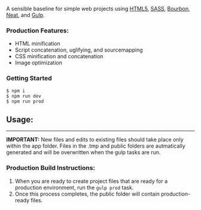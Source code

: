 A sensible baseline for simple web projects using [HTML5](https://github.com/h5bp/html5-boilerplate), [SASS](http://sass-lang.com/), [Bourbon](http://bourbon.io/), [Neat](http://neat.bourbon.io/), and [Gulp](http://gulpjs.com/).

### Production Features:
* HTML minification
* Script concatenation, uglifying, and sourcemapping
* CSS minification and concatenation
* Image optimization

### Getting Started

```
$ npm i
$ npm run dev 
$ npm run prod 

```

## Usage:
---
**IMPORTANT:** New files and edits to existing files should take place only within the app folder. Files in the .tmp and public folders are autmatically generated and will be overwritten when the gulp tasks are run.

### Production Build Instructions:
1. When you are ready to create project files that are ready for a production environment, run the `gulp prod` task.
2. Once this process completes, the public folder will contain production-ready files.